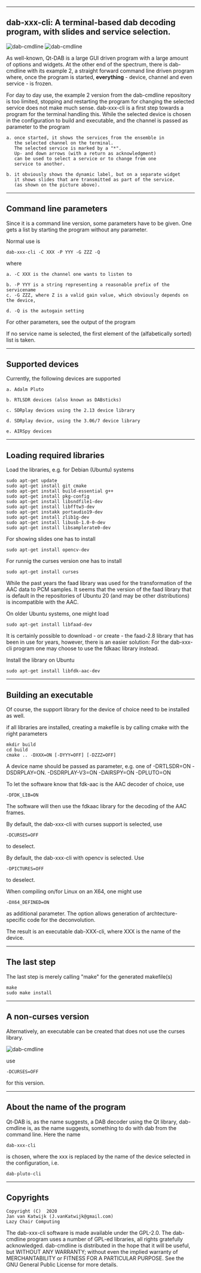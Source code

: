 
-------------------------------------------------------------------------
dab-xxx-cli:
A terminal-based dab decoding program, with slides and service selection.
-------------------------------------------------------------------------

![dab-cmdline](/dab-xxx-cli-2.png?raw=true)
![dab-cmdline](/dab-cli-curses.png?raw=true)

As well-known, Qt-DAB is a large GUI driven program with a
large amount of options and widgets.
At the other end of the spectrum, there is dab-cmdline with its example 2,
a  straight forward command line driven program where, once the
program is started, **everything**  - device, channel and even service -
is frozen.

For day to day use, the example 2 version from the dab-cmdline repository
is too limited, stopping and restarting the program for changing the selected
service does not make much sense.
dab-xxx-cli is a first step towards a program for the terminal handling this.
While the selected device is chosen in the configuration to build
and executable, and the channel is passed as parameter to the program

	a. once started, it shows the services from the ensemble in
	   the selected channel on the terminal. 
	   The selected service is marked by a "*".
	   Up- and down arrows (with a return as acknowledgment)
	   can be used to select a service or to change from one
	   service to another.

	b. it obviously shows the dynamic label, but on a separate widget
	   it shows slides that are transmitted as part of the service.
	   (as shown on the picture above).

------------------------------------------------------------------------
Command line parameters
------------------------------------------------------------------------

Since it is a command line version, some parameters have to be
given. One gets a list by starting the program without any parameter.

Normal use is

	dab-xxx-cli -C XXX -P YYY -G ZZZ -Q 

where

	a. -C XXX is the channel one wants to listen to

	b. -P YYY is a string representing a reasonable prefix of the servicename
	c. -G ZZZ, where Z is a valid gain value, which obviously depends on the device,

	d. -Q is the autogain setting

For other parameters, see the output of the program

If no service name is selected, the
first element of the (alfabetically sorted) list is taken.

-------------------------------------------------------------------------
Supported devices
-------------------------------------------------------------------------

Currently, the following devices are supported

	a. Adalm Pluto

	b. RTLSDR devices (also known as DABsticks)

	c. SDRplay devices using the 2.13 device library

	d. SDRplay device, using the 3.06/7 device library

	e. AIRSpy devices

---------------------------------------------------------------------------
Loading required libraries
--------------------------------------------------------------------------

Load the libraries, e.g. for Debian (Ubuntu) systems


	sudo apt-get update
	sudo apt-get install git cmake
	sudo apt-get install build-essential g++
	sudo apt-get install pkg-config
	sudo apt-get install libsndfile1-dev
	sudo apt-get install libfftw3-dev
	sudo apt-get instakk portaudio19-dev 
	sudo apt-get install zlib1g-dev 
	sudo apt-get install libusb-1.0-0-dev
	sudo apt-get install libsamplerate0-dev

For showing slides one has to install

	sudo apt-get install opencv-dev

For runnig the curses version one has to install

	sudo apt-get install curses

While the past years the faad library was used for the transformation of the
AAC data to PCM samples. It seems that the version of the faad library
that is default in the repositories of Ubuntu 20 (and may be other
distributions) is incompatible with the AAC.

On older Ubuntu systems, one might load

	sudo apt-get install libfaad-dev

It is certainly possible to download - or create - the faad-2.8 library
that has been in use for years, however, there is an easier
solution:
For the dab-xxx-cli program one may choose to use the fdkaac library
instead.

Install the library on Ubuntu

	sudo apt-get install libfdk-aac-dev

------------------------------------------------------------------------
Building an executable
------------------------------------------------------------------------

Of course, the support library for the device of choice need to
be installed as well.

if all libraries are installed, creating a makefile is by calling 
cmake with the right parameters

	mkdir build
	cd build
	cmake .. -DXXX=ON [-DYYY=OFF] [-DZZZ=OFF]

A device name should be passed as parameter, e.g. one of
	-DRTLSDR=ON 
	-DSDRPLAY=ON.
	-DSDRPLAY-V3=ON
	-DAIRSPY=ON
	-DPLUTO=ON

To let the software know that fdk-aac is the AAC decoder of choice, use

	-DFDK_LIB=ON

The software will then use the fdkaac library for the decoding of the AAC 
frames.

By default, the dab-xxx-cli with curses support is selected,
use

	-DCURSES=OFF

to deselect.

By default, the dab-xxx-cli with opencv is selected. Use

	-DPICTURES=OFF

to deselect.

When compiling on/for Linux on an X64, one might use

	-DX64_DEFINED=ON

as additional parameter. The option allows generation of 
archtecture-specific  code for the deconvolution.

The result is an executable dab-XXX-cli, where XXX is the name
of the device.

------------------------------------------------------------------------
The last step
------------------------------------------------------------------------

The last step is merely calling "make" for the generated makefile(s)

	make
	sudo make install


------------------------------------------------------------------------
A non-curses version
------------------------------------------------------------------------

Alternatively, an executable can be created that does not use the curses
library.

![dab-cmdline](/dab-cmdline.png?raw=true)

use

	-DCURSES=OFF

for this version.

------------------------------------------------------------------------
About the name of the program
------------------------------------------------------------------------

Qt-DAB is, as the name suggests, a DAB decoder using the Qt library,
dab-cmdline is, as the name suggests, something to do with dab from the
command line.
Here the  name

	dab-xxx-cli

is chosen, where the xxx is replaced by the name of the device selected
in the configuration, i.e.

	dab-pluto-cli

-------------------------------------------------------------------------
Copyrights
-------------------------------------------------------------------------
	
	Copyright (C)  2020
	Jan van Katwijk (J.vanKatwijk@gmail.com)
	Lazy Chair Computing

The dab-xxx-cli software is made available under the GPL-2.0. The dab-cmdline program uses a number of GPL-ed libraries, all rights gratefully acknowledged.
dab-cmdline is distributed in the hope that it will be useful, but WITHOUT ANY WARRANTY; without even the implied warranty of MERCHANTABILITY or FITNESS FOR A PARTICULAR PURPOSE.
See the GNU General Public License for more details.

